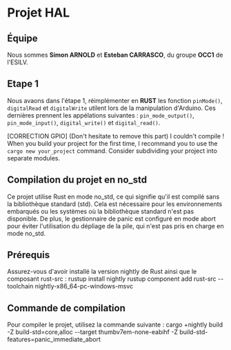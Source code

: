 # Projet HAL

## Équipe
Nous sommes **Simon ARNOLD** et **Esteban CARRASCO**, du groupe **OCC1** de l'ESILV.

## Etape 1
Nous avaons dans l'étape 1, réimplémenter en **RUST** les fonction `pinMode()`, `digitalRead` et `digitalWrite` utilent lors de la manipulation d'Arduino.
Ces dernières prennent les appélations suivantes : `pin_mode_output()`, `pin_mode_input()`, `digital_write()` et `digital_read()`.

[CORRECTION GPIO] (Don't hesitate to remove this part)
I couldn't compile ! When you build your project for the first time, I recommand you to use the ```cargo new your_project``` command.
Consider subdividing your project into separate modules. 

## Compilation du projet en no_std
Ce projet utilise Rust en mode no_std, ce qui signifie qu'il est compilé sans la bibliothèque standard (std). Cela est nécessaire pour les environnements embarqués ou les systèmes où la bibliothèque standard n'est pas disponible. De plus, le gestionnaire de panic est configuré en mode abort pour éviter l'utilisation du dépliage de la pile, qui n'est pas pris en charge en mode no_std.

## Prérequis
Assurez-vous d'avoir installé la version nightly de Rust ainsi que le composant rust-src :
rustup install nightly
rustup component add rust-src --toolchain nightly-x86_64-pc-windows-msvc

## Commande de compilation
Pour compiler le projet, utilisez la commande suivante :
cargo +nightly build -Z build-std=core,alloc --target thumbv7em-none-eabihf -Z build-std-features=panic_immediate_abort


